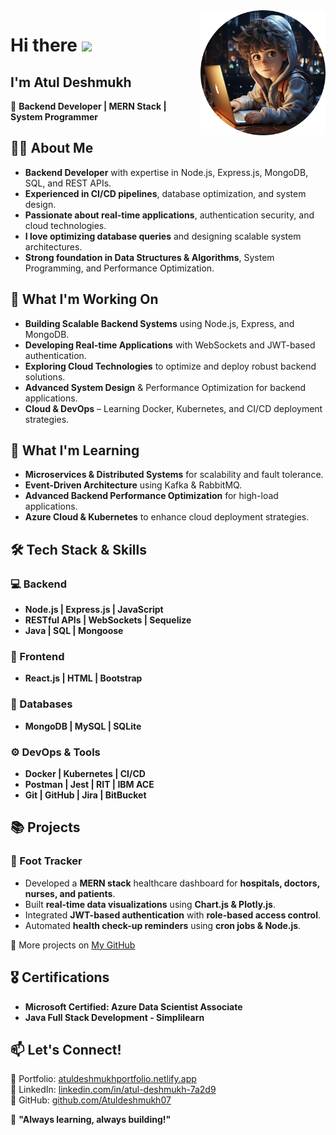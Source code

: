 <a href="https://www.linkedin.com/in/atul-deshmukh-7a2d9" target="_blank">
    <img align="right" width="200" src="https://github.com/Atuldeshmukh07/Atuldeshmukh07/blob/main/image_1.png">
</a>

# Hi there <img src="https://raw.githubusercontent.com/MartinHeinz/MartinHeinz/master/wave.gif" width="30px">

## I'm Atul Deshmukh

🚀 **Backend Developer | MERN Stack | System Programmer**  

## 👨‍💻 About Me    
- **Backend Developer** with expertise in Node.js, Express.js, MongoDB, SQL, and REST APIs.  
- **Experienced in CI/CD pipelines**, database optimization, and system design.  
- **Passionate about real-time applications**, authentication security, and cloud technologies.  
- **I love optimizing database queries** and designing scalable system architectures.     
- **Strong foundation in Data Structures & Algorithms**, System Programming, and Performance Optimization. 

## 🔭 What I'm Working On
- **Building Scalable Backend Systems** using Node.js, Express, and MongoDB.
- **Developing Real-time Applications** with WebSockets and JWT-based authentication.
- **Exploring Cloud Technologies** to optimize and deploy robust backend solutions.
- **Advanced System Design** & Performance Optimization for backend applications.
- **Cloud & DevOps** – Learning Docker, Kubernetes, and CI/CD deployment strategies. 

## 🌱 What I'm Learning
- **Microservices & Distributed Systems** for scalability and fault tolerance.
- **Event-Driven Architecture** using Kafka & RabbitMQ.
- **Advanced Backend Performance Optimization** for high-load applications. 
- **Azure Cloud & Kubernetes** to enhance cloud deployment strategies.

## 🛠 Tech Stack & Skills   
### 💻 Backend   
- **Node.js | Express.js | JavaScript**   
- **RESTful APIs | WebSockets | Sequelize**    
- **Java | SQL | Mongoose**  

### 🎨 Frontend    
- **React.js | HTML | Bootstrap**   

### 📂 Databases   
- **MongoDB | MySQL | SQLite**   

### ⚙️ DevOps & Tools     
- **Docker | Kubernetes | CI/CD**   
- **Postman | Jest | RIT | IBM ACE**   
- **Git | GitHub | Jira | BitBucket**  

## 📚 Projects
### 🔹 Foot Tracker
- Developed a **MERN stack** healthcare dashboard for **hospitals, doctors, nurses, and patients**.
- Built **real-time data visualizations** using **Chart.js & Plotly.js**.
- Integrated **JWT-based authentication** with **role-based access control**.
- Automated **health check-up reminders** using **cron jobs & Node.js**.

🔗 More projects on [My GitHub](https://github.com/Atuldeshmukh07)

## 🎖 Certifications
- **Microsoft Certified: Azure Data Scientist Associate**
- **Java Full Stack Development - Simplilearn**    

## 📫 Let's Connect!   
🔗 Portfolio: [atuldeshmukhportfolio.netlify.app](https://atuldeshmukhportfolio.netlify.app/)    
🔗 LinkedIn: [linkedin.com/in/atul-deshmukh-7a2d9](https://www.linkedin.com/in/atul-deshmukh-7a2d9/)      
🔗 GitHub: [github.com/Atuldeshmukh07](https://github.com/Atuldeshmukh07)     

🚀 **"Always learning, always building!"**   
